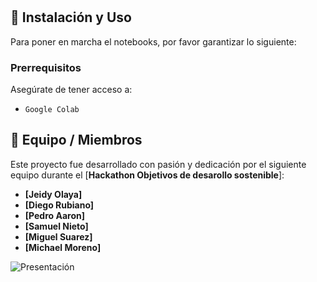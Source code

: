 # 
## 🚀 Instalación y Uso

Para poner en marcha el notebooks, por favor garantizar lo siguiente:

### Prerrequisitos
Asegúrate de tener acceso a:
- `Google Colab`

## 👥 Equipo / Miembros

Este proyecto fue desarrollado con pasión y dedicación por el siguiente equipo durante el [**Hackathon Objetivos de desarollo sostenible**]:

* **[Jeidy Olaya]**
* **[Diego Rubiano]**     
* **[Pedro Aaron]**
* **[Samuel Nieto]**
* **[Miguel Suarez]**
* **[Michael Moreno]**

![Presentación]("https://github.com/Dieg-host/Hackathon_Los_Ganadores/blob/main/WhatsApp%20Image%202025-07-12%20at%203.42.17%20PM.jpeg?raw=true")
